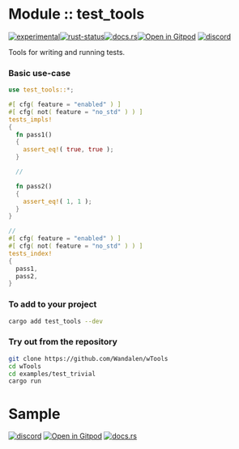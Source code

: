 <!-- {{# generate.module_header{} #}} -->

# Module :: test_tools
<!--{ generate.module_header.start() }-->
 [![experimental](https://raster.shields.io/static/v1?label=&message=experimental&color=orange)](https://github.com/emersion/stability-badges#experimental)[![rust-status](https://github.com/Wandalen/wTools/actions/workflows/module_test_tools_push.yml/badge.svg)](https://github.com/Wandalen/wTools/actions/workflows/module_test_tools_push.yml)[![docs.rs](https://img.shields.io/docsrs/test_tools?color=e3e8f0&logo=docs.rs)](https://docs.rs/test_tools)[![Open in Gitpod](https://raster.shields.io/static/v1?label=try&message=online&color=eee&logo=gitpod&logoColor=eee)](https://gitpod.io/#RUN_PATH=.,SAMPLE_FILE=module/core/test_tools/examples/test_tools_trivial.rs,RUN_POSTFIX=--example%20/home/sakapoi/Документи/wTools_fork/module/core/test_tools/examples/test_tools_trivial/https://github.com/Wandalen/wTools) [![discord](https://img.shields.io/discord/872391416519737405?color=eee&logo=discord&logoColor=eee&label=ask)](https://discord.gg/m3YfbXpUUY)
<!--{ generate.module_header.end }-->

Tools for writing and running tests.

### Basic use-case

<!-- {{# generate.module{} #}} -->

```rust
use test_tools::*;

#[ cfg( feature = "enabled" ) ]
#[ cfg( not( feature = "no_std" ) ) ]
tests_impls!
{
  fn pass1()
  {
    assert_eq!( true, true );
  }

  //

  fn pass2()
  {
    assert_eq!( 1, 1 );
  }
}

//
#[ cfg( feature = "enabled" ) ]
#[ cfg( not( feature = "no_std" ) ) ]
tests_index!
{
  pass1,
  pass2,
}
```

### To add to your project

```sh
cargo add test_tools --dev
```

### Try out from the repository

```sh
git clone https://github.com/Wandalen/wTools
cd wTools
cd examples/test_trivial
cargo run
```

# Sample

[![discord](https://img.shields.io/discord/872391416519737405?color=eee&logo=discord&logoColor=eee&label=ask)](https://discord.gg/m3YfbXpUUY)
[![Open in Gitpod](https://raster.shields.io/static/v1?label=try&message=online&color=eee&logo=gitpod&logoColor=eee)](https://gitpod.io/#RUN_PATH=sample%2Frust%2Ftest_tools_trivial,SAMPLE_FILE=.%2Fsrc%2Fmain.rs/https://github.com/Wandalen/wTools)
[![docs.rs](https://raster.shields.io/static/v1?label=docs&message=online&color=eee&logo=docsdotrs&logoColor=eee)](https://docs.rs/test_tools)
